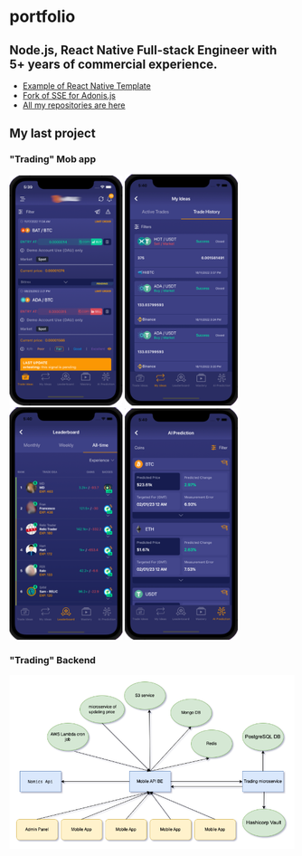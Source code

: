 # portfolio

## Node.js, React Native Full-stack Engineer with 5+ years of  commercial experience. 


 - [Example of React Native Template](https://github.com/felexey777/React-native-example)
 - [Fork of SSE for Adonis.js](https://github.com/felexey777/adonis-sse)
 - [All my repositories are here](https://github.com/felexey777?tab=repositories)
 
 ## My last project
 
 ### "Trading" Mob app
<p float="left">
  <img src="./_images/trading_app/app_1.png" alt="Trading app" style="width:200px;"/>
  <img src="./_images/trading_app/app_2.png" alt="Trading app" style="width:200px;"/>
  <img src="./_images/trading_app/app_3.png" alt="Trading app" style="width:200px;"/>
  <img src="./_images/trading_app/app_4.png" alt="Trading app" style="width:200px;"/>
</p>

 ### "Trading" Backend
<p float="left">
  <img src="./_images/trading_app/trading_BE.png" alt="Trading BE" style="width:1000px;"/>
</p>



